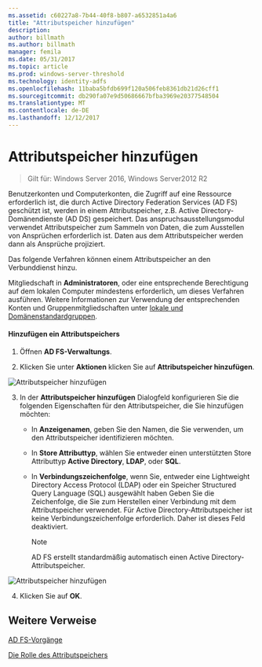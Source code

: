 ```yaml
---
ms.assetid: c60227a8-7b44-40f8-b807-a6532851a4a6
title: "Attributspeicher hinzufügen"
description: 
author: billmath
ms.author: billmath
manager: femila
ms.date: 05/31/2017
ms.topic: article
ms.prod: windows-server-threshold
ms.technology: identity-adfs
ms.openlocfilehash: 11baba5bfdb699f120a506feb8361db21d26cff1
ms.sourcegitcommit: db290fa07e9d50686667bfba3969e20377548504
ms.translationtype: MT
ms.contentlocale: de-DE
ms.lasthandoff: 12/12/2017
---
```

# <a name="add-an-attribute-store"></a>Attributspeicher hinzufügen

>Gilt für: Windows Server 2016, Windows Server2012 R2

Benutzerkonten und Computerkonten, die Zugriff auf eine Ressource erforderlich ist, die durch Active Directory Federation Services \(AD FS\) geschützt ist, werden in einem Attributspeicher, z.B. Active Directory-Domänendienste \(AD DS\) gespeichert. Das anspruchsausstellungsmodul verwendet Attributspeicher zum Sammeln von Daten, die zum Ausstellen von Ansprüchen erforderlich ist. Daten aus dem Attributspeicher werden dann als Ansprüche projiziert.  
  
Das folgende Verfahren können einem Attributspeicher an den Verbunddienst hinzu.  
  
Mitgliedschaft in **Administratoren**, oder eine entsprechende Berechtigung auf dem lokalen Computer mindestens erforderlich, um dieses Verfahren ausführen.  Weitere Informationen zur Verwendung der entsprechenden Konten und Gruppenmitgliedschaften unter [lokale und Domänenstandardgruppen](https://go.microsoft.com/fwlink/?LinkId=83477).   
  
#### <a name="to-add-an-attribute-store"></a>Hinzufügen ein Attributspeichers  
  
1.  Öffnen **AD FS-Verwaltungs**.  
  
2.  Klicken Sie unter **Aktionen** klicken Sie auf **Attributspeicher hinzufügen**.  

![Attributspeicher hinzufügen](media/Add-an-Attribute-Store/addstore1.PNG)
  
3.  In der **Attributspeicher hinzufügen** Dialogfeld konfigurieren Sie die folgenden Eigenschaften für den Attributspeicher, die Sie hinzufügen möchten:  
  
    -   In **Anzeigenamen**, geben Sie den Namen, die Sie verwenden, um den Attributspeicher identifizieren möchten.  
  
    -   In **Store Attributtyp**, wählen Sie entweder einen unterstützten Store Attributtyp **Active Directory**, **LDAP**, oder **SQL**.  
  
    -   In **Verbindungszeichenfolge**, wenn Sie, entweder eine Lightweight Directory Access Protocol \(LDAP\) oder ein Speicher Structured Query Language \(SQL\) ausgewählt haben Geben Sie die Zeichenfolge, die Sie zum Herstellen einer Verbindung mit dem Attributspeicher verwendet. Für Active Directory-Attributspeicher ist keine Verbindungszeichenfolge erforderlich. Daher ist dieses Feld deaktiviert.  
  
        > [!NOTE]  
        > AD FS erstellt standardmäßig automatisch einen Active Directory-Attributspeicher.  
 
![Attributspeicher hinzufügen](media/Add-an-Attribute-Store/addstore2.PNG) 

4.  Klicken Sie auf **OK**.  
  
## <a name="additional-references"></a>Weitere Verweise  

[AD FS-Vorgänge](../../ad-fs/AD-FS-2016-Operations.md)
  
[Die Rolle des Attributspeichers](../../ad-fs/technical-reference/The-Role-of-Attribute-Stores.md)  
